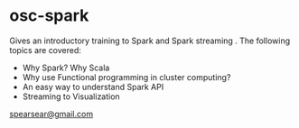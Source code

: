 # osc-spark
Gives an introductory training to Spark and Spark streaming
. The following topics are covered:
* Why Spark? Why Scala
* Why use Functional programming in cluster computing?
* An easy way to understand Spark API
* Streaming to Visualization

spearsear@gmail.com
